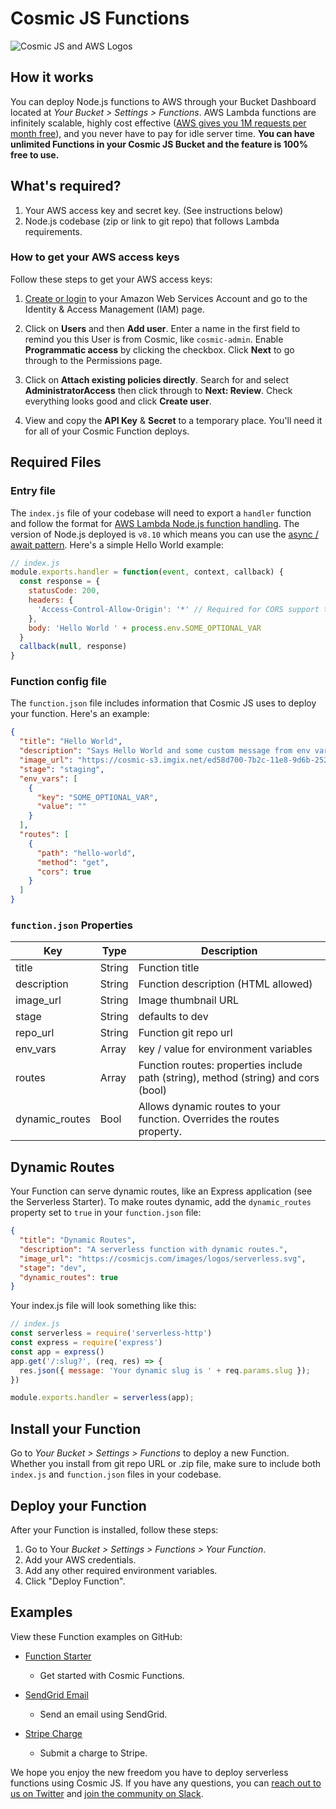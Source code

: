 # Cosmic JS Functions

![Cosmic JS and AWS Logos](https://web-assets.cosmicjs.com/images/docs/cosmicjs-aws-logos.jpg)

## How it works

You can deploy Node.js functions to AWS through your Bucket Dashboard located at _Your Bucket > Settings > Functions_. AWS Lambda functions are infinitely scalable, highly cost effective ([AWS gives you 1M requests per month free](https://aws.amazon.com/lambda/pricing/)), and you never have to pay for idle server time. **You can have unlimited Functions in your Cosmic JS Bucket and the feature is 100% free to use.**

## What's required?

1. Your AWS access key and secret key. (See instructions below)
2. Node.js codebase (zip or link to git repo) that follows Lambda requirements.

### How to get your AWS access keys
Follow these steps to get your AWS access keys:
1. [Create or login](http://console.aws.amazon.com) to your Amazon Web Services Account and go to the Identity & Access Management (IAM) page.
2. Click on <b>Users</b> and then <b>Add user</b>. Enter a name in the first field to remind you this User is from Cosmic, like <code>cosmic-admin</code>. Enable <b>Programmatic access</b> by clicking the checkbox. Click <b>Next</b> to go through to the Permissions page.

3. Click on <b>Attach existing policies directly</b>. Search for and select <b>AdministratorAccess</b> then click through to <b>Next: Review</b>. Check everything looks good and click <b>Create user</b>.

4. View and copy the <b>API Key</b> & <b>Secret</b> to a temporary place. You'll need it for all of your Cosmic Function deploys.

## Required Files

### Entry file

The `index.js` file of your codebase will need to export a `handler` function and follow the format for [AWS Lambda Node.js function handling](https://docs.aws.amazon.com/lambda/latest/dg/nodejs-prog-model-handler.html). The version of Node.js deployed is `v8.10` which means you can use the [async / await pattern](https://aws.amazon.com/blogs/compute/node-js-8-10-runtime-now-available-in-aws-lambda/). Here's a simple Hello World example:

```js
// index.js
module.exports.handler = function(event, context, callback) {
  const response = {
    statusCode: 200,
    headers: {
      'Access-Control-Allow-Origin': '*' // Required for CORS support to work
    },
    body: 'Hello World ' + process.env.SOME_OPTIONAL_VAR
  }
  callback(null, response)
}
```

### Function config file

The `function.json` file includes information that Cosmic JS uses to deploy your function. Here's an example:

```json
{
  "title": "Hello World",
  "description": "Says Hello World and some custom message from env var.",
  "image_url": "https://cosmic-s3.imgix.net/ed58d700-7b2c-11e8-9d6b-252d8b978aea-SendGrid-Logo.png",
  "stage": "staging",
  "env_vars": [
    {
      "key": "SOME_OPTIONAL_VAR",
      "value": ""
    }
  ],
  "routes": [
    {
      "path": "hello-world",
      "method": "get",
      "cors": true
    }
  ]
}
```

### `function.json` Properties

| Key            | Type   | Description                                                                        |
| -------------- | ------ | ---------------------------------------------------------------------------------- |
| title          | String | Function title                                                                     |
| description    | String | Function description (HTML allowed)                                                |
| image_url      | String | Image thumbnail URL                                                                |
| stage          | String | defaults to dev                                                                    |
| repo_url       | String | Function git repo url                                                              |
| env_vars       | Array  | key / value for environment variables                                              |
| routes         | Array  | Function routes: properties include path (string), method (string) and cors (bool) |
| dynamic_routes | Bool   | Allows dynamic routes to your function. Overrides the routes property.             |

## Dynamic Routes

Your Function can serve dynamic routes, like an Express application (see the Serverless Starter). To make routes dynamic, add the `dynamic_routes` property set to `true` in your `function.json` file:

```json
{
  "title": "Dynamic Routes",
  "description": "A serverless function with dynamic routes.",
  "image_url": "https://cosmicjs.com/images/logos/serverless.svg",
  "stage": "dev",
  "dynamic_routes": true
}
```

Your index.js file will look something like this:

```js
// index.js
const serverless = require('serverless-http')
const express = require('express')
const app = express()
app.get('/:slug?', (req, res) => {
  res.json({ message: 'Your dynamic slug is ' + req.params.slug });
})

module.exports.handler = serverless(app);
```

## Install your Function
Go to *Your Bucket > Settings > Functions* to deploy a new Function. Whether you install from git repo URL or .zip file, make sure to include both `index.js` and `function.json` files in your codebase.

## Deploy your Function

After your Function is installed, follow these steps:

1. Go to Your *Bucket > Settings > Functions > Your Function*.
1. Add your AWS credentials.
1. Add any other required environment variables.
1. Click "Deploy Function".

## Examples
View these Function examples on GitHub:

- [Function Starter](https://github.com/cosmicjs/function-starter)
  - Get started with Cosmic Functions.

- [SendGrid Email](https://github.com/cosmicjs/send-email-function)
  - Send an email using SendGrid.

- [Stripe Charge](https://github.com/cosmicjs/stripe-charge-function)
  - Submit a charge to Stripe.

We hope you enjoy the new freedom you have to deploy serverless functions using Cosmic JS. If you have any questions, you can [reach out to us on Twitter](https://twitter.com/cosmic_js) and [join the community on Slack](https://cosmicjs.com/community).
